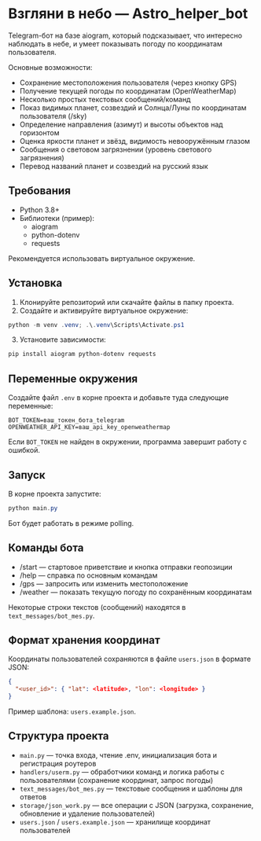 # Взгляни в небо — Astro_helper_bot

Telegram-бот на базе aiogram, который подсказывает, что интересно наблюдать в небе, и умеет показывать погоду по координатам пользователя.

Основные возможности:
- Сохранение местоположения пользователя (через кнопку GPS)
- Получение текущей погоды по координатам (OpenWeatherMap)
- Несколько простых текстовых сообщений/команд
- Показ видимых планет, созвездий и Солнца/Луны по координатам пользователя (/sky)
- Определение направления (азимут) и высоты объектов над горизонтом
- Оценка яркости планет и звёзд, видимость невооружённым глазом
- Сообщения о световом загрязнении (уровень светового загрязнения)
- Перевод названий планет и созвездий на русский язык

## Требования
- Python 3.8+
- Библиотеки (пример):
  - aiogram
  - python-dotenv
  - requests

Рекомендуется использовать виртуальное окружение.

## Установка
1. Клонируйте репозиторий или скачайте файлы в папку проекта.
2. Создайте и активируйте виртуальное окружение:

```powershell
python -m venv .venv; .\.venv\Scripts\Activate.ps1
```

3. Установите зависимости:

```powershell
pip install aiogram python-dotenv requests
```

## Переменные окружения
Создайте файл `.env` в корне проекта и добавьте туда следующие переменные:

```
BOT_TOKEN=ваш_токен_бота_telegram
OPENWEATHER_API_KEY=ваш_api_key_openweathermap
```

Если `BOT_TOKEN` не найден в окружении, программа завершит работу с ошибкой.

## Запуск
В корне проекта запустите:

```powershell
python main.py
```

Бот будет работать в режиме polling.

## Команды бота
- /start — стартовое приветствие и кнопка отправки геопозиции
- /help — справка по основным командам
- /gps — запросить или изменить местоположение
- /weather — показать текущую погоду по сохранённым координатам

Некоторые строки текстов (сообщений) находятся в `text_messages/bot_mes.py`.

## Формат хранения координат
Координаты пользователей сохраняются в файле `users.json` в формате JSON:

```json
{
  "<user_id>": { "lat": <latitude>, "lon": <longitude> }
}
```

Пример шаблона: `users.example.json`.

## Структура проекта
- `main.py` — точка входа, чтение .env, инициализация бота и регистрация роутеров
- `handlers/userm.py` — обработчики команд и логика работы с пользователями (сохранение координат, запрос погоды)
- `text_messages/bot_mes.py` — текстовые сообщения и шаблоны для ответов
- `storage/json_work.py` — все операции с JSON (загрузка, сохранение, обновление и удаление пользователей)
- `users.json` / `users.example.json` — хранилище координат пользователей
